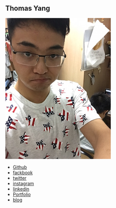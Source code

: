 Thomas Yang
----------------

![](photos/thomas-yang.png)

* [Github](http://github.com/hacker-yhj)
* [fackbook](https://www.facebook.com/profile.php?id=100009268239442)
* [twitter](https://twitter.com/Quarter2Twelve)
* [instagram](https://instagram.com/quarter2twelve/)
* [linkedin](https://www.linkedin.com/profile/view?id=AAMAABCwZhUBy808eK2Tn-COXSaCZQBG9-W1xpY&trk=hp-identity-photo)
* [Portfolio](http://thomas-yang.com)
* [blog](http://hacker-yhj.github.io/)
